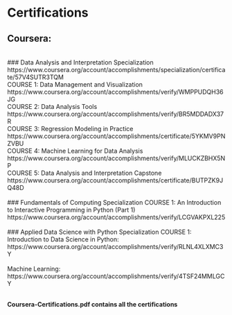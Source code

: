 # Certifications

## Coursera:
</br>
### Data Analysis and Interpretation Specialization</br>
https://www.coursera.org/account/accomplishments/specialization/certificate/57V4SUTR3TQM</br>
COURSE 1: Data Management and Visualization</br>
https://www.coursera.org/account/accomplishments/verify/WMPPUDQH36JG</br>
COURSE 2: Data Analysis Tools</br>
https://www.coursera.org/account/accomplishments/verify/BR5MDDADX37R</br>
COURSE 3: Regression Modeling in Practice</br>
https://www.coursera.org/account/accomplishments/certificate/5YKMV9PNZVBU</br>
COURSE 4: Machine Learning for Data Analysis</br>
https://www.coursera.org/account/accomplishments/verify/MLUCKZBHX5NP</br>
COURSE 5: Data Analysis and Interpretation Capstone</br>
https://www.coursera.org/account/accomplishments/certificate/BUTPZK9JQ48D</br>
</br>
### Fundamentals of Computing Specialization
COURSE 1: An Introduction to Interactive Programming in Python (Part 1)</br>
https://www.coursera.org/account/accomplishments/verify/LCGVAKPXL225</br>
</br>
### Applied Data Science with Python Specialization
COURSE 1: Introduction to Data Science in Python:</br>
https://www.coursera.org/account/accomplishments/verify/RLNL4XLXMC3Y</br>
</br>
Machine Learning:</br>
https://www.coursera.org/account/accomplishments/verify/4TSF24MMLGCY</br>
</br>

**Coursera-Certifications.pdf contains all the certifications**
